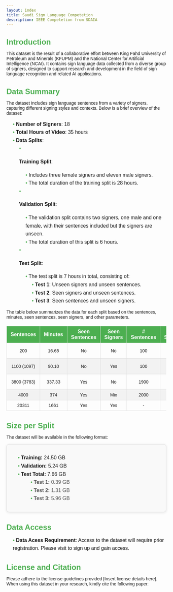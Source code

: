```yaml
---
layout: index
title: Saudi Sign Language Competetion
description: IEEE Competetion from SDAIA 
---
```




## Introduction

This dataset is the result of a collaborative effort between King Fahd University of Petroleum and Minerals (KFUPM) and the National Center for Artificial Intelligence (NCAI). It contains sign language data collected from a diverse group of signers, designed to support research and development in the field of sign language recognition and related AI applications.

## Data Summary

The dataset includes sign language sentences from a variety of signers, capturing different signing styles and contexts. Below is a brief overview of the dataset:

- **Number of Signers**: 18
- **Total Hours of Video**: 35 hours
- **Data Splits**: 
  - **Training Split**:
    - Includes three female signers and eleven male signers.
    - The total duration of the training split is 28 hours.

  - **Validation Split**:
    - The validation split contains two signers, one male and one female, with their sentences included but the signers are unseen.
    - The total duration of this split is 6 hours.

  - **Test Split**:
    - The test split is 7 hours in total, consisting of:
      - **Test 1**: Unseen signers and unseen sentences.
      - **Test 2**: Seen signers and unseen sentences.
      - **Test 3**: Seen sentences and unseen signers.

The table below summarizes the data for each split based on the sentences, minutes, seen sentences, seen signers, and other parameters.

<html lang="en">
<head>
  <meta charset="UTF-8">
  <meta name="viewport" content="width=device-width, initial-scale=1.0">
  <title>Styled Table</title>
  <style>
    table {
      width: 100%;
      border-collapse: collapse;
      margin: 20px 0;
      font-family: Arial, sans-serif;
    }
    th, td {
      border: 1px solid #ddd;
      padding: 8px 12px;
      text-align: center;
    }
    th {
      background-color: #4CAF50;
      color: white;
    }
    tr:nth-child(even) {
      background-color: #f2f2f2;
    }
    tr:hover {
      background-color: #ddd;
    }
    td {
      font-size: 14px;
    }
    th {
      font-size: 16px;
      font-weight: bold;
    }
  </style>
</head>
<body>
  <table>
    <thead>
      <tr>
        <th><strong>Sentences</strong></th>
        <th><strong>Minutes</strong></th>
        <th><strong>Seen Sentences</strong></th>
        <th><strong>Seen Signers</strong></th>
        <th><strong># Sentences</strong></th>
        <th><strong># Signers</strong></th>
        <th><strong>Gender</strong></th>
        <th><strong>Split</strong></th>
      </tr>
    </thead>
    <tbody>
      <tr>
        <td>200</td>
        <td>16.65</td>
        <td>No</td>
        <td>No</td>
        <td>100</td>
        <td>2</td>
        <td>1F, 1M</td>
        <td>Test 1</td>
      </tr>
      <tr>
        <td>1100 (1097)</td>
        <td>90.10</td>
        <td>No</td>
        <td>Yes</td>
        <td>100</td>
        <td>11</td>
        <td>2F, 9M</td>
        <td>Test 2</td>
      </tr>
      <tr>
        <td>3800 (3783)</td>
        <td>337.33</td>
        <td>Yes</td>
        <td>No</td>
        <td>1900</td>
        <td>2</td>
        <td>1F, 1M</td>
        <td>Test 3</td>
      </tr>
      <tr>
        <td>4000</td>
        <td>374</td>
        <td>Yes</td>
        <td>Mix</td>
        <td>2000</td>
        <td>2</td>
        <td>1F, 1M</td>
        <td>valid</td>
      </tr>
      <tr>
        <td>20311</td>
        <td>1661</td>
        <td>Yes</td>
        <td>Yes</td>
        <td>-</td>
        <td>14</td>
        <td>3F, 11M</td>
        <td>Train</td>
      </tr>
    </tbody>
  </table>
</body>
</html>

## Size per Split
The dataset will be available in the following format:
  <div class="list-container">
    <ul>
      <li><strong>Training:</strong> 24.50 GB</li>
      <li><strong>Validation:</strong> 5.24 GB</li>
      <li><strong>Test Total:</strong> 7.66 GB
        <ul class="sub-list">
          <li><strong>Test 1:</strong> 0.39 GB</li>
          <li><strong>Test 2:</strong> 1.31 GB</li>
          <li><strong>Test 3:</strong> 5.96 GB</li>
        </ul>
      </li>
    </ul>
  </div>


## Data Access
- **Data Acess Requirement**: Access to the dataset will require prior registration. Please visit to sign up and gain access.


## License and Citation

Please adhere to the license guidelines provided [Insert license details here]. When using this dataset in your research, kindly cite the following paper:
<html lang="en">
<head>
  <meta charset="UTF-8">
  <meta name="viewport" content="width=device-width, initial-scale=1.0">
  <title>Styled List</title>
  <style>
    body {
      font-family: Arial, sans-serif;
      margin: 20px;
    }
    .list-container {
      background-color: #f9f9f9;
      border: 1px solid #ddd;
      padding: 15px;
      border-radius: 8px;
      box-shadow: 0 2px 8px rgba(0, 0, 0, 0.1);
    }
    h2 {
      color: #4CAF50;
      font-size: 24px;
      margin-bottom: 10px;
    }
    ul {
      list-style-type: none;
      padding-left: 20px;
    }
    li {
      font-size: 16px;
      line-height: 1.6;
    }
    li::before {
      content: "• ";
      color: #4CAF50;
    }
    .sub-list {
      margin-left: 20px;
      font-size: 14px;
      color: #555;
    }
  </style>
</head>
<body>
